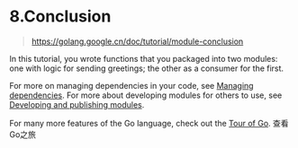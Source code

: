 

8.Conclusion
======
> https://golang.google.cn/doc/tutorial/module-conclusion

In this tutorial, you wrote functions that you packaged into two modules: 
one with logic for sending greetings; the other as a consumer for the first.

For more on managing dependencies in your code, see [Managing dependencies](https://golang.google.cn/doc/modules/managing-dependencies). 
For more about developing modules for others to use, see [Developing and publishing modules](https://golang.google.cn/doc/modules/developing).

For many more features of the Go language, check out the [Tour of Go](https://golang.google.cn/tour/welcome/1).
查看Go之旅

